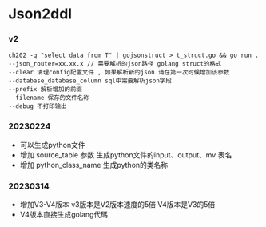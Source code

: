 # Json2ddl

### v2

```
ch202 -q "select data from T" | gojsonstruct > t_struct.go && go run .
--json_router=xx.xx.x // 需要解析的json路径 golang struct的格式 
--clear 清理config配置文件 , 如果解析新的json 请在第一次时候增加该参数
--database_database_column sql中需要解析json字段 
--prefix 解析增加的前缀
--filename 保存的文件名称
--debug 不打印输出
```

### 20230224

- 可以生成python文件
- 增加 source_table 参数 生成python文件的input、output、mv 表名
- 增加 python_class_name 生成python的类名称

### 20230314
- 增加V3-V4版本 v3版本是V2版本速度的5倍 V4版本是V3的5倍
- V4版本直接生成golang代碼
